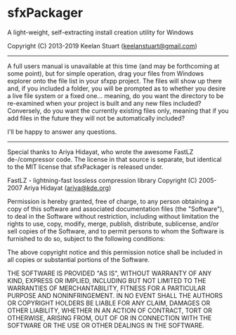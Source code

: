 # sfxPackager
A light-weight, self-extracting install creation utility for Windows

Copyright (C) 2013-2019 Keelan Stuart (keelanstuart@gmail.com)

--------------------------
A full users manual is unavailable at this time (and may be forthcoming at some point), but for simple operation, drag your files from Windows explorer onto the file list in your sfxpp project. The files will show up there and, if you included a folder, you will be prompted as to whether you desire a live file system or a fixed one... meaning, do you want the directory to be re-examined when your project is built and any new files included? Conversely, do you want the currently existing files only, meaning that if you add files in the future they will not be automatically included?

I'll be happy to answer any questions.

--------------------------
Special thanks to  Ariya Hidayat, who wrote the awesome FastLZ de-/compressor code. The license in that source is separate, but identical to the MIT license that sfxPackager is released under.

FastLZ - lightning-fast lossless compression library
Copyright (C) 2005-2007 Ariya Hidayat (ariya@kde.org)

Permission is hereby granted, free of charge, to any person obtaining a copy
of this software and associated documentation files (the "Software"), to deal
in the Software without restriction, including without limitation the rights
to use, copy, modify, merge, publish, distribute, sublicense, and/or sell
copies of the Software, and to permit persons to whom the Software is
furnished to do so, subject to the following conditions:

The above copyright notice and this permission notice shall be included in
all copies or substantial portions of the Software.

THE SOFTWARE IS PROVIDED "AS IS", WITHOUT WARRANTY OF ANY KIND, EXPRESS OR
IMPLIED, INCLUDING BUT NOT LIMITED TO THE WARRANTIES OF MERCHANTABILITY,
FITNESS FOR A PARTICULAR PURPOSE AND NONINFRINGEMENT. IN NO EVENT SHALL THE
AUTHORS OR COPYRIGHT HOLDERS BE LIABLE FOR ANY CLAIM, DAMAGES OR OTHER
LIABILITY, WHETHER IN AN ACTION OF CONTRACT, TORT OR OTHERWISE, ARISING FROM,
OUT OF OR IN CONNECTION WITH THE SOFTWARE OR THE USE OR OTHER DEALINGS IN
THE SOFTWARE.
